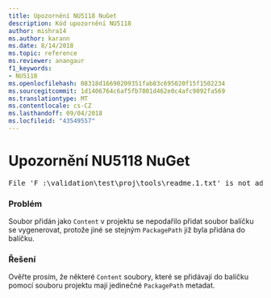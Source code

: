 ```yaml
---
title: Upozornění NU5118 NuGet
description: Kód upozornění NU5118
author: mishra14
ms.author: karann
ms.date: 8/14/2018
ms.topic: reference
ms.reviewer: anangaur
f1_keywords:
- NU5118
ms.openlocfilehash: 08318d16690209351fab83c695020f15f1502234
ms.sourcegitcommit: 1d1406764c6af5fb7801d462e0c4afc9092fa569
ms.translationtype: MT
ms.contentlocale: cs-CZ
ms.lasthandoff: 09/04/2018
ms.locfileid: "43549557"
---
```

# <a name="nuget-warning-nu5118"></a>Upozornění NU5118 NuGet
<pre>File 'F :\validation\test\proj\tools\readme.1.txt' is not added because the package already contains file 'tools\readme.txt'</pre>

### <a name="issue"></a>Problém

Soubor přidán jako `Content` v projektu se nepodařilo přidat soubor balíčku se vygenerovat, protože jiné se stejným `PackagePath` již byla přidána do balíčku.


### <a name="solution"></a>Řešení

Ověřte prosím, že některé `Content` soubory, které se přidávají do balíčku pomocí souboru projektu mají jedinečné `PackagePath` metadat.

